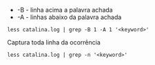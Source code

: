 
 - -B - linha acima a palavra achada
 - -A - linhas abaixo da palavra achada
```
less catalina.log | grep -B 1 -A 1 '<keyword>'
```

Captura toda linha da ocorrência
```
less catalina.log | grep -n '<keyword>'
```
